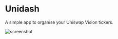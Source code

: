 # Unidash

A simple app to organise your Uniswap Vision tickers.

![screenshot](https://ibb.co/k4cc58g)